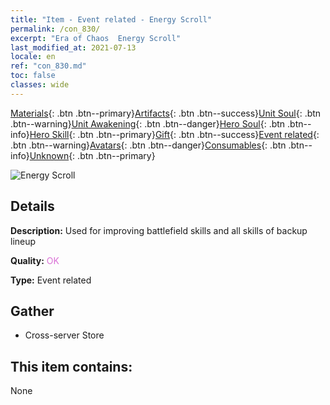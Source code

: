 ```yaml
---
title: "Item - Event related - Energy Scroll"
permalink: /con_830/
excerpt: "Era of Chaos  Energy Scroll"
last_modified_at: 2021-07-13
locale: en
ref: "con_830.md"
toc: false
classes: wide
---
```

 [Materials](/Items/){: .btn .btn--primary}[Artifacts](/Items/Artifacts/){: .btn .btn--success}[Unit Soul](/Items/UnitSoul/){: .btn .btn--warning}[Unit Awakening](/Items/UnitAwakening/){: .btn .btn--danger}[Hero Soul](/Items/HeroSoul/){: .btn .btn--info}[Hero Skill](/Items/HeroSkill/){: .btn .btn--primary}[Gift](/Items/Gift/){: .btn .btn--success}[Event related](/Items/Events/){: .btn .btn--warning}[Avatars](/Items/Avatars/){: .btn .btn--danger}[Consumables](/Items/Consumables/){: .btn .btn--info}[Unknown](/Items/Unknown/){: .btn .btn--primary}

 ![Energy Scroll](/images/t/i_backup_icon2.png)

## Details
 **Description:** Used for improving battlefield skills and all skills of backup lineup

 **Quality:** <span style="color: #DA70D6">OK</span>

 **Type:** Event related

## Gather

*    Cross-server Store 

## This item contains:

  None

